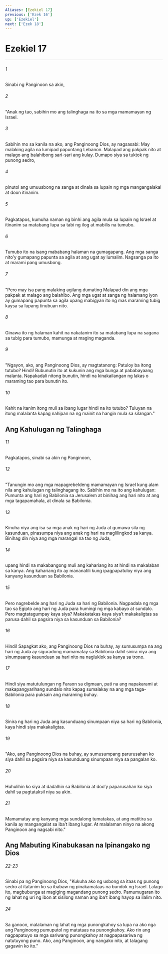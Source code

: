 ```yaml
---
Aliases: [Ezekiel 17]
previous: ['Ezek 16']
up: ['Ezekiel']
next: ['Ezek 18']
---
```

# Ezekiel 17

***

###### 1
Sinabi ng Panginoon sa akin, 

###### 2
"Anak ng tao, sabihin mo ang talinghaga na ito sa mga mamamayan ng Israel. 

###### 3
Sabihin mo sa kanila na ako, ang Panginoong Dios, ay nagsasabi: May malaking agila na lumipad papuntang Lebanon. Malapad ang pakpak nito at malago ang balahibong sari-sari ang kulay. Dumapo siya sa tuktok ng punong sedro, 

###### 4
pinutol ang umuusbong na sanga at dinala sa lupain ng mga mangangalakal at doon itinanim. 

###### 5
Pagkatapos, kumuha naman ng binhi ang agila mula sa lupain ng Israel at itinanim sa matabang lupa sa tabi ng ilog at mabilis na tumubo. 

###### 6
Tumubo ito na isang mababang halaman na gumagapang. Ang mga sanga nitoʼy gumapang papunta sa agila at ang ugat ay lumalim. Nagsanga pa ito at marami pang umusbong. 

###### 7
"Pero may isa pang malaking agilang dumating Malapad din ang mga pakpak at malago ang balahibo. Ang mga ugat at sanga ng halamang iyon ay gumapang papunta sa agila upang mabigyan ito ng mas maraming tubig kaysa sa lupang tinubuan nito. 

###### 8
Ginawa ito ng halaman kahit na nakatanim ito sa matabang lupa na sagana sa tubig para tumubo, mamunga at maging maganda. 

###### 9
"Ngayon, ako, ang Panginoong Dios, ay magtatanong: Patuloy ba itong tutubo? Hindi! Bubunutin ito at kukunin ang mga bunga at pababayaang malanta. Napakadali nitong bunutin, hindi na kinakailangan ng lakas o maraming tao para bunutin ito. 

###### 10
Kahit na itanim itong muli sa ibang lugar hindi na ito tutubo? Tuluyan na itong malalanta kapag nahipan na ng mainit na hangin mula sa silangan." 

## Ang Kahulugan ng Talinghaga 

###### 11
Pagkatapos, sinabi sa akin ng Panginoon, 

###### 12
"Tanungin mo ang mga mapagrebeldeng mamamayan ng Israel kung alam nila ang kahulugan ng talinghagang ito. Sabihin mo na ito ang kahulugan: Pumunta ang hari ng Babilonia sa Jerusalem at binihag ang hari nito at ang mga tagapamahala, at dinala sa Babilonia. 

###### 13
Kinuha niya ang isa sa mga anak ng hari ng Juda at gumawa sila ng kasunduan, pinasumpa niya ang anak ng hari na maglilingkod sa kanya. Binihag din niya ang mga marangal na tao ng Juda, 

###### 14
upang hindi na makabangong muli ang kahariang ito at hindi na makalaban sa kanya. Ang kahariang ito ay mananatili kung ipagpapatuloy niya ang kanyang kasunduan sa Babilonia. 

###### 15
Pero nagrebelde ang hari ng Juda sa hari ng Babilonia. Nagpadala ng mga tao sa Egipto ang hari ng Juda para humingi ng mga kabayo at sundalo. Pero magtatagumpay kaya siya? Makakatakas kaya siyaʼt makakaligtas sa parusa dahil sa pagsira niya sa kasunduan sa Babilonia? 

###### 16
Hindi! Sapagkat ako, ang Panginoong Dios na buhay, ay sumusumpa na ang hari ng Juda ay siguradong mamamatay sa Babilonia dahil sinira niya ang sinumpaang kasunduan sa hari nito na nagluklok sa kanya sa trono. 

###### 17
Hindi siya matutulungan ng Faraon sa digmaan, pati na ang napakarami at makapangyarihang sundalo nito kapag sumalakay na ang mga taga-Babilonia para puksain ang maraming buhay. 

###### 18
Sinira ng hari ng Juda ang kasunduang sinumpaan niya sa hari ng Babilonia, kaya hindi siya makakaligtas. 

###### 19
"Ako, ang Panginoong Dios na buhay, ay sumusumpang parurusahan ko siya dahil sa pagsira niya sa kasunduang sinumpaan niya sa pangalan ko. 

###### 20
Huhulihin ko siya at dadalhin sa Babilonia at dooʼy paparusahan ko siya dahil sa pagtataksil niya sa akin. 

###### 21
Mamamatay ang kanyang mga sundalong tumatakas, at ang matitira sa kanila ay mangangalat sa ibaʼt ibang lugar. At malalaman ninyo na akong Panginoon ang nagsabi nito." 

## Ang Mabuting Kinabukasan na Ipinangako ng Dios

###### 22-23
Sinabi pa ng Panginoong Dios, "Kukuha ako ng usbong sa itaas ng punong sedro at itatanim ko sa ibabaw ng pinakamataas na bundok ng Israel. Lalago ito, magbubunga at magiging magandang punong sedro. Pamumugaran ito ng lahat ng uri ng ibon at sisilong naman ang ibaʼt ibang hayop sa ilalim nito. 

###### 24
Sa ganoon, malalaman ng lahat ng mga punongkahoy sa lupa na ako nga ang Panginoong pumuputol ng matataas na punongkahoy. Ako rin ang nagpapatuyo sa mga sariwang punongkahoy at nagpapasariwa ng natutuyong puno. Ako, ang Panginoon, ang nangako nito, at talagang gagawin ko ito."

